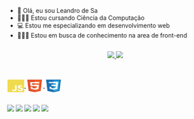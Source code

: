 - 👋 Olá, eu sou Leandro de Sa
- 👨🏽‍🎓 Estou cursando Ciência da Computação
- 💻 Estou me especializando em desenvolvimento web
- 👨🏽‍💻 Estou em busca de conhecimento na area de front-end

##

<div align="center">
  <a href="https://github.com/Leandro-deSa">
  <img height="180em" src="https://github-readme-stats.vercel.app/api?username=Leandro-deSa&show_icons=true&theme=merko&include_all_commits=true&count_private=true"/>
  <img height="180em" src="https://github-readme-stats.vercel.app/api/top-langs/?username=Leandro-deSa&layout=compact&langs_count=7&theme=merko"/>
</div>
  
##  
<div style="display: inline_block"><br>
  <img align="center" alt="Leandro-Js" height="30" width="40" src="https://raw.githubusercontent.com/devicons/devicon/master/icons/javascript/javascript-plain.svg">
  <img align="center" alt="Leandro-HTML" height="30" width="40" src="https://raw.githubusercontent.com/devicons/devicon/master/icons/html5/html5-original.svg">
  <img align="center" alt="Leandro-CSS" height="30" width="40" src="https://raw.githubusercontent.com/devicons/devicon/master/icons/css3/css3-original.svg">
</div>

##
  
<div>
  <a href = "mailto:leandrosantosdesa@outlook.com" target="_blank" rel="external"><img src="https://img.shields.io/badge/Microsoft_Outlook-0078D4?style=for-the-badge&logo=microsoft-outlook&logoColor=white"></a>
  <a href="https://www.facebook.com/leandro.santosdesa.5" target="_blank" rel="external"><img src="https://img.shields.io/badge/Facebook-1877F2?style=for-the-badge&logo=facebook&logoColor=white"></a>
  <a href="https://www.instagram.com/leandro.lsds" target="_blank" rel="external"><img src="https://img.shields.io/badge/-Instagram-%23E4405F?style=for-the-badge&logo=instagram&logoColor=white"></a> 
  <a href="https://www.linkedin.com/in/leandro-de-s%C3%A1-09683a1b4" target="_blank" rel="external"><img src="https://img.shields.io/badge/-LinkedIn-%230077B5?style=for-the-badge&logo=linkedin&logoColor=white"></a>
  <a href="https://api.whatsapp.com/send?phone=5511977513385" target="_blank" rel="external"><img src="https://img.shields.io/badge/WhatsApp-25D366?style=for-the-badge&logo=whatsapp&logoColor=white"></a>
</div>
